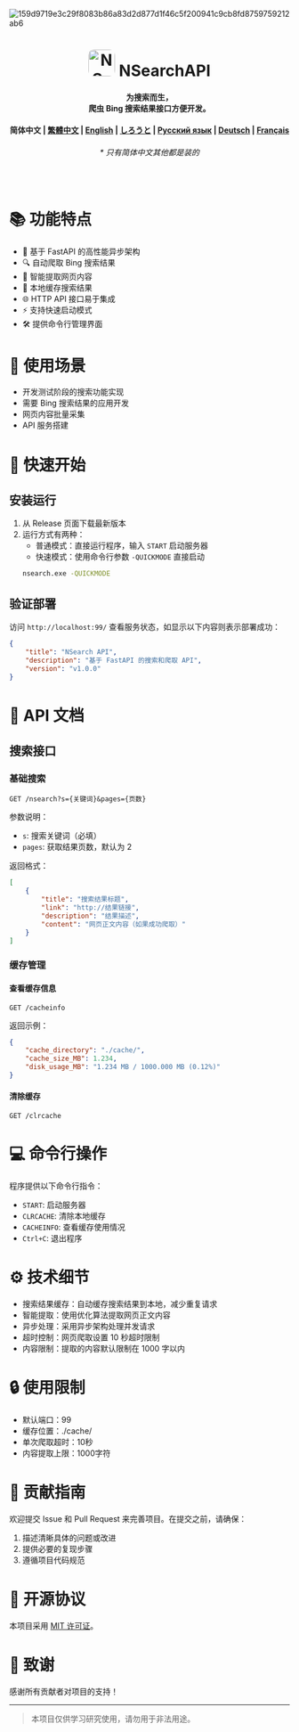 ![159d9719e3c29f8083b86a83d2d877d1f46c5f200941c9cb8fd8759759212ab6](https://github.com/user-attachments/assets/0bf00334-65f5-4c79-98de-a325607c4f72)
<h1 align="center">
    <img width="48" height="48" style="border-radius: 10px;" alt="NSearch Logo" src="https://github.com/user-attachments/assets/817e1db4-5c8e-4e67-9d5f-db895327c618">
    NSearchAPI
</h1>
<h4 align="center">
    为搜索而生， <br/>
    爬虫 Bing 搜索结果接口方便开发。
</h4>
<h4 align="center">
    简体中文 | 
    <a href="#">繁體中文</a> | 
    <a href="#">English</a> | 
    <a href="#">しろうと</a> | 
    <a href="#">Русский язык</a> | 
    <a href="#">Deutsch</a> | 
    <a href="#">Français</a> 
</h4>
<h6 align="center"><i>* 只有简体中文其他都是装的</i></h6>
<br>

# 📚 功能特点

- 🚀 基于 FastAPI 的高性能异步架构
- 🔍 自动爬取 Bing 搜索结果
- 📝 智能提取网页内容
- 💾 本地缓存搜索结果
- 🌐 HTTP API 接口易于集成
- ⚡ 支持快速启动模式
- 🛠 提供命令行管理界面

# 🎯 使用场景

- 开发测试阶段的搜索功能实现
- 需要 Bing 搜索结果的应用开发
- 网页内容批量采集
- API 服务搭建

# 🚀 快速开始

## 安装运行

1. 从 Release 页面下载最新版本
2. 运行方式有两种：
   - 普通模式：直接运行程序，输入 `START` 启动服务器
   - 快速模式：使用命令行参数 `-QUICKMODE` 直接启动
   ```bash
   nsearch.exe -QUICKMODE
   ```

## 验证部署

访问 `http://localhost:99/` 查看服务状态，如显示以下内容则表示部署成功：

```json
{
    "title": "NSearch API",
    "description": "基于 FastAPI 的搜索和爬取 API",
    "version": "v1.0.0"
}
```

# 📖 API 文档

## 搜索接口

### 基础搜索
```http
GET /nsearch?s={关键词}&pages={页数}
```

参数说明：
- `s`: 搜索关键词（必填）
- `pages`: 获取结果页数，默认为 2

返回格式：
```json
[
    {
        "title": "搜索结果标题",
        "link": "http://结果链接",
        "description": "结果描述",
        "content": "网页正文内容（如果成功爬取）"
    }
]
```

### 缓存管理

#### 查看缓存信息
```http
GET /cacheinfo
```

返回示例：
```json
{
    "cache_directory": "./cache/",
    "cache_size_MB": 1.234,
    "disk_usage_MB": "1.234 MB / 1000.000 MB (0.12%)"
}
```

#### 清除缓存
```http
GET /clrcache
```

# 💻 命令行操作

程序提供以下命令行指令：

- `START`: 启动服务器
- `CLRCACHE`: 清除本地缓存
- `CACHEINFO`: 查看缓存使用情况
- `Ctrl+C`: 退出程序

# ⚙️ 技术细节

- 搜索结果缓存：自动缓存搜索结果到本地，减少重复请求
- 智能提取：使用优化算法提取网页正文内容
- 异步处理：采用异步架构处理并发请求
- 超时控制：网页爬取设置 10 秒超时限制
- 内容限制：提取的内容默认限制在 1000 字以内

# 🔒 使用限制

- 默认端口：99
- 缓存位置：./cache/
- 单次爬取超时：10秒
- 内容提取上限：1000字符

# 🤝 贡献指南

欢迎提交 Issue 和 Pull Request 来完善项目。在提交之前，请确保：

1. 描述清晰具体的问题或改进
2. 提供必要的复现步骤
3. 遵循项目代码规范

# 📄 开源协议

本项目采用 [MIT 许可证](LICENSE)。

# 🎉 致谢

感谢所有贡献者对项目的支持！

---

> 本项目仅供学习研究使用，请勿用于非法用途。
